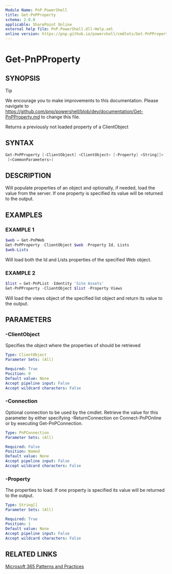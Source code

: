 ```yaml
---
Module Name: PnP.PowerShell
title: Get-PnPProperty
schema: 2.0.0
applicable: SharePoint Online
external help file: PnP.PowerShell.dll-Help.xml
online version: https://pnp.github.io/powershell/cmdlets/Get-PnPProperty.html
---
```

 
# Get-PnPProperty

## SYNOPSIS

> [!TIP]
> We encourage you to make improvements to this documentation. Please navigate to https://github.com/pnp/powershell/blob/dev/documentation/Get-PnPProperty.md to change this file.

Returns a previously not loaded property of a ClientObject

## SYNTAX

```powershell
Get-PnPProperty [-ClientObject] <ClientObject> [-Property] <String[]> [-Connection <PnPConnection>]
 [<CommonParameters>]
```

## DESCRIPTION
Will populate properties of an object and optionally, if needed, load the value from the server. If one property is specified its value will be returned to the output.

## EXAMPLES

### EXAMPLE 1
```powershell
$web = Get-PnPWeb
Get-PnPProperty -ClientObject $web -Property Id, Lists
$web.Lists
```

Will load both the Id and Lists properties of the specified Web object.

### EXAMPLE 2
```powershell
$list = Get-PnPList -Identity 'Site Assets'
Get-PnPProperty -ClientObject $list -Property Views
```

Will load the views object of the specified list object and return its value to the output.

## PARAMETERS

### -ClientObject
Specifies the object where the properties of should be retrieved

```yaml
Type: ClientObject
Parameter Sets: (All)

Required: True
Position: 0
Default value: None
Accept pipeline input: False
Accept wildcard characters: False
```

### -Connection
Optional connection to be used by the cmdlet. Retrieve the value for this parameter by either specifying -ReturnConnection on Connect-PnPOnline or by executing Get-PnPConnection.

```yaml
Type: PnPConnection
Parameter Sets: (All)

Required: False
Position: Named
Default value: None
Accept pipeline input: False
Accept wildcard characters: False
```

### -Property
The properties to load. If one property is specified its value will be returned to the output.

```yaml
Type: String[]
Parameter Sets: (All)

Required: True
Position: 1
Default value: None
Accept pipeline input: False
Accept wildcard characters: False
```

## RELATED LINKS

[Microsoft 365 Patterns and Practices](https://aka.ms/m365pnp)

